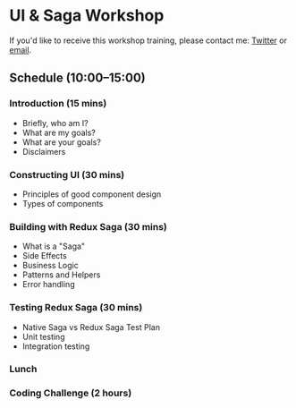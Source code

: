 # UI & Saga Workshop
If you'd like to receive this workshop training, please contact me: [Twitter](https://twitter.com/adamterlson) or [email](mailto:adam.terlson@gmail.com).

## Schedule (10:00–15:00)

### Introduction (15 mins)

-   Briefly, who am I?
-   What are my goals?
-   What are your goals?
-   Disclaimers

### Constructing UI (30 mins)

-   Principles of good component design
-   Types of components

### Building with Redux Saga (30 mins)

-   What is a "Saga"
-   Side Effects
-   Business Logic
-   Patterns and Helpers
-   Error handling

### Testing Redux Saga (30 mins)

-   Native Saga vs Redux Saga Test Plan 
-   Unit testing
-   Integration testing

### Lunch

### Coding Challenge (2 hours)

